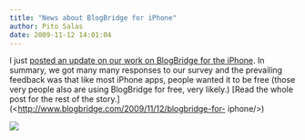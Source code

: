```yaml
---
title: "News about BlogBridge for iPhone"
author: Pito Salas
date: 2009-11-12 14:01:04
---
```



I just [posted an update on our work on BlogBridge for the
iPhone](<http://www.blogbridge.com/2009/11/12/blogbridge-for-iphone/>). In
summary, we got many many responses to our survey and the prevailing feedback
was that like most iPhone apps, people wanted it to be free (those very people
also are using BlogBridge for free, very likely.) [Read the whole post for the
rest of the story.](<http://www.blogbridge.com/2009/11/12/blogbridge-for-
iphone/>)

![](https://i0.wp.com/img.zemanta.com/pixy.gif?w=584)


